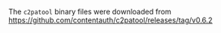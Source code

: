 The `c2patool` binary files were downloaded from
https://github.com/contentauth/c2patool/releases/tag/v0.6.2
